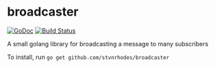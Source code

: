 broadcaster
===========
[![GoDoc](https://godoc.org/github.com/stvnrhodes/broadcaster?status.png)](https://godoc.org/github.com/stvnrhodes/broadcaster)
[![Build Status](https://travis-ci.org/stvnrhodes/broadcaster.svg?branch=master)](https://travis-ci.org/stvnrhodes/broadcaster)

A small golang library for broadcasting a message to many subscribers

To install, run `go get github.com/stvnrhodes/broadcaster`
